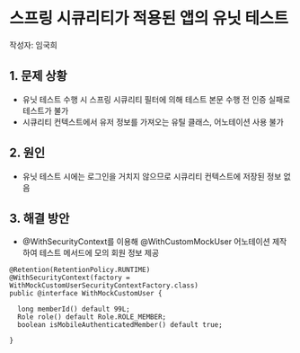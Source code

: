 # 스프링 시큐리티가 적용된 앱의 유닛 테스트
작성자: 임국희
## 1. 문제 상황
- 유닛 테스트 수행 시 스프링 시큐리티 필터에 의해 테스트 본문 수행 전 인증 실패로 테스트가 불가
- 시큐리티 컨텍스트에서 유저 정보를 가져오는 유틸 클래스, 어노테이션 사용 불가

## 2. 원인
- 유닛 테스트 시에는 로그인을 거치지 않으므로 시큐리티 컨텍스트에 저장된 정보 없음

## 3. 해결 방안
- @WithSecurityContext를 이용해 @WithCustomMockUser 어노테이션 제작하여 테스트 메서드에 모의 회원 정보 제공

```
@Retention(RetentionPolicy.RUNTIME)
@WithSecurityContext(factory = WithMockCustomUserSecurityContextFactory.class)
public @interface WithMockCustomUser {

  long memberId() default 99L;
  Role role() default Role.ROLE_MEMBER;
  boolean isMobileAuthenticatedMember() default true;

}

```